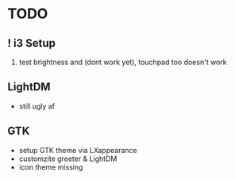 # TODO

## ! i3 Setup

1. test brightness and (dont work yet), touchpad too doesn't work

## LightDM

* still ugly af

## GTK

* setup GTK theme via LXappearance
* customzite greeter & LightDM
* icon theme missing
